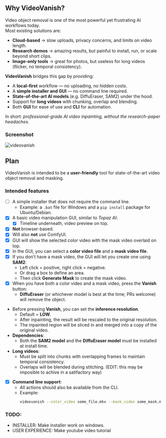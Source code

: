 ## Why VideoVanish?
Video object removal is one of the most powerful yet frustrating AI workflows today.  
Most existing solutions are:
- **Cloud-based** → slow uploads, privacy concerns, and limits on video length.  
- **Research demos** → amazing results, but painful to install, run, or scale beyond short clips.  
- **Image-only tools** → great for photos, but useless for long videos (flicker, no temporal consistency).  

**VideoVanish** bridges this gap by providing:
- A **local-first** workflow — no uploading, no hidden costs.  
- A **simple installer and GUI** — no command line required.  
- **State-of-the-art AI models** (e.g. DiffuEraser, SAM2) under the hood.  
- Support for **long videos** with chunking, overlap and blending.
- Both **GUI** for ease of use and **CLI** for automation.  

In short: *professional-grade AI video inpainting, without the research-paper headaches.*

### Screenshot
<img alt="videovanish" src="https://github.com/user-attachments/assets/b61c700e-7eae-43a0-be1a-a62cb1de2418" />


## Plan
VideoVanish is intended to be a **user-friendly** tool for state-of-the-art video object removal and masking.

### Intended features
- [ ] A simple installer that does not require the command line.  
  - Example: a `.bat` file for Windows and a `pip install` package for Ubuntu/Debian.  
- [x] A basic video manipulation GUI, similar to *Topaz AI*:  
  - [x] Timeline underneath, video preview on top.  
- [x]  **Not** browser-based.  
  - [x] Will also **not** use ComfyUI.  
- [x] GUI will show the selected color video with the mask video overlaid on top.  
- [x] In the GUI, you can select a **color video file** and a **mask video file**.  
- [x] If you don’t have a mask video, the GUI will let you create one using **SAM2**:  
  - Left click = positive, right click = negative.  
  - Or drag a box to define an area.  
  - Then click **Generate Mask** to create the mask video.  
- [x] When you have both a color video and a mask video, press the **Vanish** button:  
  - **DiffuEraser** (or whichever model is best at the time; PRs welcome) will remove the object.  
- Before pressing **Vanish**, you can set the **inference resolution**.  
  - Default = **LOW**.  
  - After inpainting, the result will be rescaled to the original resolution.  
  - The inpainted region will be sliced in and merged into a copy of the original video.  
- **Dependencies**:  
  - Both the **SAM2 model** and the **DiffuEraser model** must be installed at install time.  
- **Long videos**:  
  - Must be split into chunks with overlapping frames to maintain temporal consistency.  
  - Overlaps will be blended during stitching.  (EDIT: this may be imposible to achive in a satifactory way)
- [x] **Command line support**:  
  - All actions should also be available from the CLI.  
  - Example:  
    ```bash
    videovanish --color_video some_file.mkv --mask_video some_mask.mkv
    ```
### TODO:
 - INSTALLER: Make installer work on windows.
 - USER EXPERIENCE: Make youtube video tutorial
